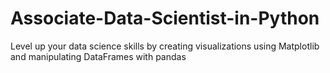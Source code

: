 # Associate-Data-Scientist-in-Python
Level up your data science skills by creating visualizations using Matplotlib and manipulating DataFrames with pandas
